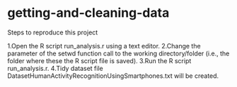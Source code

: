 # getting-and-cleaning-data

Steps to reproduce this project

1.Open the R script run_analysis.r using a text editor.
2.Change the parameter of the setwd function call to the working directory/folder (i.e., the folder where these the R script file is saved).
3.Run the R script run_analysis.r. 
4.Tidy dataset file DatasetHumanActivityRecognitionUsingSmartphones.txt  will be created.

